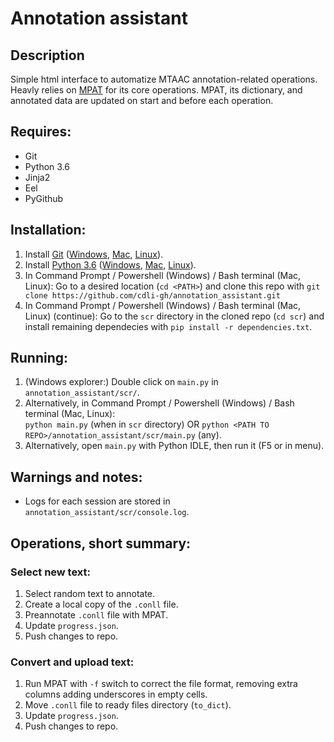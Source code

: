 # Annotation assistant

## Description

Simple html interface to automatize MTAAC annotation-related operations. Heavly relies on [MPAT](https://github.com/cdli-gh/morphology-pre-annotation-tool) for its core operations.
MPAT, its dictionary, and annotated data are updated on start and before each operation.

## Requires:
- Git
- Python 3.6
- Jinja2
- Eel
- PyGithub

## Installation:
1. Install [Git](https://www.atlassian.com/git/tutorials/install-git) ([Windows](https://github.com/git-for-windows/git/releases/download/v2.17.0.windows.1/Git-2.17.0-64-bit.exe), [Mac](https://sourceforge.net/projects/git-osx-installer/files/), [Linux](https://www.atlassian.com/git/tutorials/install-git#linux)).
2. Install [Python 3.6](https://www.python.org/downloads/release/python-365/) ([Windows](https://www.python.org/ftp/python/3.6.5/python-3.6.5-amd64.exe), [Mac](https://www.python.org/downloads/mac-osx/), [Linux](https://askubuntu.com/questions/865554/how-do-i-install-python-3-6-using-apt-get?utm_medium=organic&utm_source=google_rich_qa&utm_campaign=google_rich_qa)).
3. In Command Prompt / Powershell (Windows) / Bash terminal (Mac, Linux): Go to a desired location (`cd <PATH>`) and clone this repo with `git clone https://github.com/cdli-gh/annotation_assistant.git`
4. In Command Prompt / Powershell (Windows) / Bash terminal (Mac, Linux) (continue): Go to the `scr` directory in the cloned repo (`cd scr`) and install remaining dependecies with `pip install -r dependencies.txt`.

## Running:
1. (Windows explorer:) Double click on `main.py` in `annotation_assistant/scr/`.
2. Alternatively, in Command Prompt / Powershell (Windows) / Bash terminal (Mac, Linux):\
`python main.py` (when in `scr` directory) OR `python <PATH TO REPO>/annotation_assistant/scr/main.py` (any).
3. Alternatively, open `main.py` with Python IDLE, then run it (F5 or in menu).

## Warnings and notes:
- Logs for each session are stored in `annotation_assistant/scr/console.log`.

## Operations, short summary:

### Select new text:
1. Select random text to annotate.
2. Create a local copy of the `.conll` file.
3. Preannotate `.conll` file with MPAT.
4. Update `progress.json`.
5. Push changes to repo.

### Convert and upload text:
1. Run MPAT with `-f` switch to correct the file format, removing extra columns adding underscores in empty cells.
2. Move `.conll` file to ready files directory (`to_dict`).
3. Update `progress.json`.
4. Push changes to repo.
